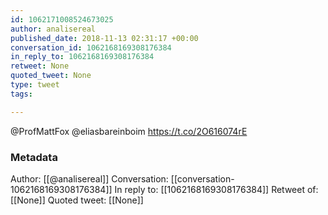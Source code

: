 ```yaml
---
id: 1062171008524673025
author: analisereal
published_date: 2018-11-13 02:31:17 +00:00
conversation_id: 1062168169308176384
in_reply_to: 1062168169308176384
retweet: None
quoted_tweet: None
type: tweet
tags:

---
```


@ProfMattFox @eliasbareinboim  https://t.co/2O616074rE

### Metadata

Author: [[@analisereal]]
Conversation: [[conversation-1062168169308176384]]
In reply to: [[1062168169308176384]]
Retweet of: [[None]]
Quoted tweet: [[None]]
